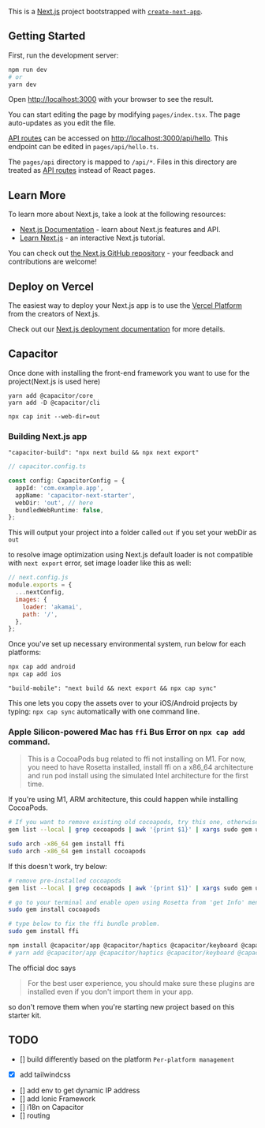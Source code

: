 This is a [Next.js](https://nextjs.org/) project bootstrapped with [`create-next-app`](https://github.com/vercel/next.js/tree/canary/packages/create-next-app).

## Getting Started

First, run the development server:

```bash
npm run dev
# or
yarn dev
```

Open [http://localhost:3000](http://localhost:3000) with your browser to see the result.

You can start editing the page by modifying `pages/index.tsx`. The page auto-updates as you edit the file.

[API routes](https://nextjs.org/docs/api-routes/introduction) can be accessed on [http://localhost:3000/api/hello](http://localhost:3000/api/hello). This endpoint can be edited in `pages/api/hello.ts`.

The `pages/api` directory is mapped to `/api/*`. Files in this directory are treated as [API routes](https://nextjs.org/docs/api-routes/introduction) instead of React pages.

## Learn More

To learn more about Next.js, take a look at the following resources:

- [Next.js Documentation](https://nextjs.org/docs) - learn about Next.js features and API.
- [Learn Next.js](https://nextjs.org/learn) - an interactive Next.js tutorial.

You can check out [the Next.js GitHub repository](https://github.com/vercel/next.js/) - your feedback and contributions are welcome!

## Deploy on Vercel

The easiest way to deploy your Next.js app is to use the [Vercel Platform](https://vercel.com/new?utm_medium=default-template&filter=next.js&utm_source=create-next-app&utm_campaign=create-next-app-readme) from the creators of Next.js.

Check out our [Next.js deployment documentation](https://nextjs.org/docs/deployment) for more details.

## Capacitor

Once done with installing the front-end framework you want to use for the project(Next.js is used here)

```
yarn add @capacitor/core
yarn add -D @capacitor/cli

npx cap init --web-dir=out
```

### Building Next.js app

`"capacitor-build": "npx next build && npx next export"`

```ts
// capacitor.config.ts

const config: CapacitorConfig = {
  appId: 'com.example.app',
  appName: 'capacitor-next-starter',
  webDir: 'out', // here
  bundledWebRuntime: false,
};
```

This will output your project into a folder called `out` if you set your webDir as `out`

to resolve image optimization using Next.js default loader is not compatible with `next export` error, set image loader like this as well:

```js
// next.config.js
module.exports = {
  ...nextConfig,
  images: {
    loader: 'akamai',
    path: '/',
  },
};
```

Once you've set up necessary environmental system, run below for each platforms:

```bash
npx cap add android
npx cap add ios
```

`"build-mobile": "next build && next export && npx cap sync"`

This one lets you copy the assets over to your iOS/Android projects by typing: `npx cap sync` automatically with one command line.

### Apple Silicon-powered Mac has `ffi` Bus Error on `npx cap add` command.

> This is a CocoaPods bug related to ffi not installing on M1. For now, you need to have Rosetta installed, install ffi on a x86_64 architecture and run pod install using the simulated Intel architecture for the first time.

If you're using M1, ARM architecture, this could happen while installing CocoaPods.

```bash
# If you want to remove existing old cocoapods, try this one, otherwise just skip this command.
gem list --local | grep cocoapods | awk '{print $1}' | xargs sudo gem uninstall

sudo arch -x86_64 gem install ffi
sudo arch -x86_64 gem install cocoapods
```

If this doesn't work, try below:

```bash
# remove pre-installed cocoapods
gem list --local | grep cocoapods | awk '{print $1}' | xargs sudo gem uninstall

# go to your terminal and enable open using Rosetta from 'get Info' menu.
sudo gem install cocoapods

# type below to fix the ffi bundle problem.
sudo gem install ffi
```

```zsh
npm install @capacitor/app @capacitor/haptics @capacitor/keyboard @capacitor/status-bar
# yarn add @capacitor/app @capacitor/haptics @capacitor/keyboard @capacitor/status-bar

```

The official doc says

> For the best user experience, you should make sure these plugins are installed even if you don't import them in your app.

so don't remove them when you're starting new project based on this starter kit.

## TODO

- [] build differently based on the platform `Per-platform management`
- [x] add tailwindcss
- [] add env to get dynamic IP address
- [] add Ionic Framework
- [] i18n on Capacitor
- [] routing
